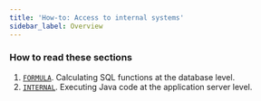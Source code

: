 ```yaml
---
title: 'How-to: Access to internal systems'
sidebar_label: Overview
---
```


### How to read these sections

1.  [`FORMULA`](How-to_FORMULA.md). Calculating SQL functions at the database level.
2.  [`INTERNAL`](How-to_INTERNAL.md). Executing Java code at the application server level.

  
